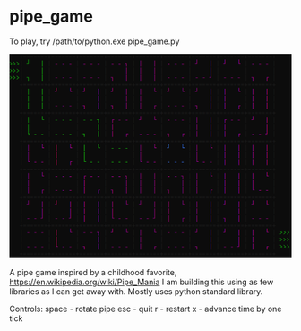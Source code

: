 # pipe_game
To play, try /path/to/python.exe pipe_game.py

![Screenshot](https://github.com/jrbarhydt/pipe_game/blob/master/screenshots/screen.png?raw=true)

A pipe game inspired by a childhood favorite, https://en.wikipedia.org/wiki/Pipe_Mania
I am building this using as few libraries as I can get away with.
Mostly uses python standard library.

Controls:
space - rotate pipe
esc - quit
r - restart
x - advance time by one tick
